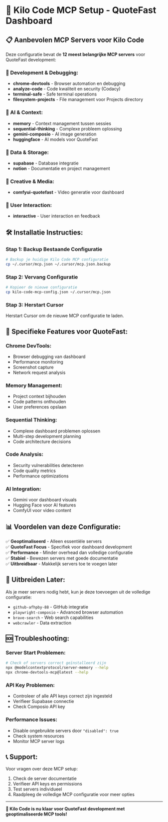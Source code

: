 # 🚀 Kilo Code MCP Setup - QuoteFast Dashboard

## 📋 **Aanbevolen MCP Servers voor Kilo Code**

Deze configuratie bevat de **12 meest belangrijke MCP servers** voor QuoteFast development:

### **🔧 Development & Debugging:**
- **chrome-devtools** - Browser automation en debugging
- **analyze-code** - Code kwaliteit en security (Codacy)
- **terminal-safe** - Safe terminal operations
- **filesystem-projects** - File management voor Projects directory

### **🧠 AI & Context:**
- **memory** - Context management tussen sessies
- **sequential-thinking** - Complexe probleem oplossing
- **gemini-composio** - AI image generation
- **huggingface** - AI models voor QuoteFast

### **💾 Data & Storage:**
- **supabase** - Database integratie
- **notion** - Documentatie en project management

### **🎨 Creative & Media:**
- **comfyui-quotefast** - Video generatie voor dashboard

### **👥 User Interaction:**
- **interactive** - User interaction en feedback

## 🛠️ **Installatie Instructies:**

### **Stap 1: Backup Bestaande Configuratie**
```bash
# Backup je huidige Kilo Code MCP configuratie
cp ~/.cursor/mcp.json ~/.cursor/mcp.json.backup
```

### **Stap 2: Vervang Configuratie**
```bash
# Kopieer de nieuwe configuratie
cp kilo-code-mcp-config.json ~/.cursor/mcp.json
```

### **Stap 3: Herstart Cursor**
Herstart Cursor om de nieuwe MCP configuratie te laden.

## 🎯 **Specifieke Features voor QuoteFast:**

### **Chrome DevTools:**
- Browser debugging van dashboard
- Performance monitoring
- Screenshot capture
- Network request analysis

### **Memory Management:**
- Project context bijhouden
- Code patterns onthouden
- User preferences opslaan

### **Sequential Thinking:**
- Complexe dashboard problemen oplossen
- Multi-step development planning
- Code architecture decisions

### **Code Analysis:**
- Security vulnerabilities detecteren
- Code quality metrics
- Performance optimizations

### **AI Integration:**
- Gemini voor dashboard visuals
- Hugging Face voor AI features
- ComfyUI voor video content

## 📊 **Voordelen van deze Configuratie:**

✅ **Geoptimaliseerd** - Alleen essentiële servers  
✅ **QuoteFast Focus** - Specifiek voor dashboard development  
✅ **Performance** - Minder overhead dan volledige configuratie  
✅ **Stabiel** - Bewezen servers met goede documentatie  
✅ **Uitbreidbaar** - Makkelijk servers toe te voegen later  

## 🔄 **Uitbreiden Later:**

Als je meer servers nodig hebt, kun je deze toevoegen uit de volledige configuratie:
- `github-afhpby-88` - GitHub integratie
- `playwright-composio` - Advanced browser automation
- `brave-search` - Web search capabilities
- `webcrawler` - Data extraction

## 🆘 **Troubleshooting:**

### **Server Start Problemen:**
```bash
# Check of servers correct geïnstalleerd zijn
npx @modelcontextprotocol/server-memory --help
npx chrome-devtools-mcp@latest --help
```

### **API Key Problemen:**
- Controleer of alle API keys correct zijn ingesteld
- Verifieer Supabase connectie
- Check Composio API key

### **Performance Issues:**
- Disable ongebruikte servers door `"disabled": true`
- Check system resources
- Monitor MCP server logs

## 📞 **Support:**

Voor vragen over deze MCP setup:
1. Check de server documentatie
2. Verifieer API keys en permissions
3. Test servers individueel
4. Raadpleeg de volledige MCP configuratie voor meer opties

---

**🎉 Kilo Code is nu klaar voor QuoteFast development met geoptimaliseerde MCP tools!**
